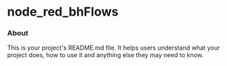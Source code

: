 node_red_bhFlows
================

### About

This is your project's README.md file. It helps users understand what your
project does, how to use it and anything else they may need to know.